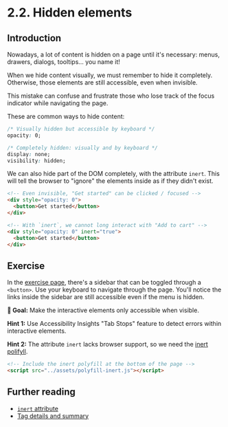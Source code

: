 # 2.2. Hidden elements

## Introduction

Nowadays, a lot of content is hidden on a page until it's necessary: menus, drawers, dialogs, tooltips... you name it!

When we hide content visually, we must remember to hide it completely. Otherwise, those elements are still accessible, even when invisible.

This mistake can confuse and frustrate those who lose track of the focus indicator while navigating the page.

These are common ways to hide content:

```css
/* Visually hidden but accessible by keyboard */
opacity: 0;

/* Completely hidden: visually and by keyboard */
display: none;
visibility: hidden;
```

We can also hide part of the DOM completely, with the attribute `inert`. This will tell the browser to "ignore" the elements inside as if they didn't exist.

```html
<!-- Even invisible, "Get started" can be clicked / focused -->
<div style="opacity: 0">
  <button>Get started</button>
</div>
```

```html
<!-- With `inert`, we cannot long interact with "Add to cart" -->
<div style="opacity: 0" inert="true">
  <button>Get started</button>
</div>
```

## Exercise

In the [exercise page](../exercises/2.2.html),
there's a sidebar that can be toggled through a `<button>`. Use your keyboard to navigate through the page. You'll notice the links inside the sidebar are still accessible even if the menu is hidden.

**🎯 Goal:** Make the interactive elements only accessible when visible.

**Hint 1:** Use Accessibility Insights "Tab Stops" feature to detect errors within interactive elements.

**Hint 2:** The attribute `inert` lacks browser support, so we need the [inert polifyll](https://github.com/WICG/inert).

```html
<!-- Include the inert polyfill at the bottom of the page -->
<script src="../assets/polyfill-inert.js"></script>
```

## Further reading

- [`inert` attribute](https://developer.mozilla.org/en-US/docs/Web/API/HTMLElement/inert)
- [Tag details and summary](https://www.scottohara.me/blog/2018/09/03/details-and-summary.html)
